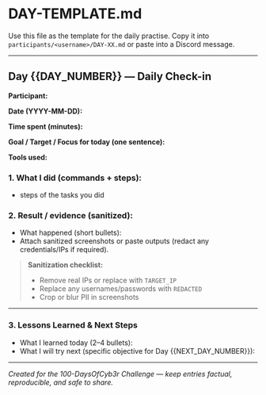 # DAY-TEMPLATE.md

Use this file as the template for the daily practise. Copy it into `participants/<username>/DAY-XX.md` or paste into a Discord message.

---

## Day {{DAY\_NUMBER}} — Daily Check-in

**Participant:**

**Date (YYYY-MM-DD):**

**Time spent (minutes):**

**Goal / Target / Focus for today (one sentence):**

**Tools used:** 

### 1. What I did (commands + steps):
* steps of the tasks you did

### 2. Result / evidence (sanitized):

* What happened (short bullets):
* Attach sanitized screenshots or paste outputs (redact any credentials/IPs if required).
  
> **Sanitization checklist:**
>
> * Remove real IPs or replace with `TARGET_IP`
> * Replace any usernames/passwords with `REDACTED`
> * Crop or blur PII in screenshots

---

### 3. Lessons Learned & Next Steps

* What I learned today (2–4 bullets):
* What I will try next (specific objective for Day {{NEXT\_DAY\_NUMBER}}):

---

*Created for the 100-DaysOfCyb3r Challenge — keep entries factual, reproducible, and safe to share.*

